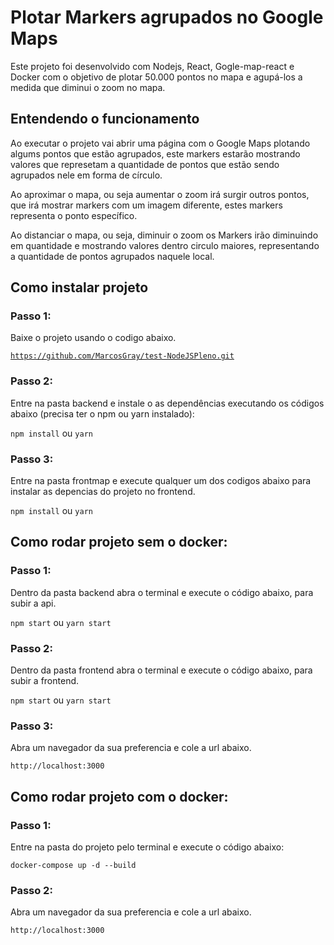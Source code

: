 # Plotar Markers agrupados no Google Maps
Este projeto foi desenvolvido com Nodejs, React, Gogle-map-react e Docker com o objetivo de plotar 50.000 pontos no mapa e agupá-los a medida que diminui 
o zoom no mapa.

## Entendendo o funcionamento

Ao executar o projeto vai abrir uma página com o Google Maps plotando algums pontos que estão agrupados, este markers estarão mostrando valores que 
represetam a quantidade de pontos que estão sendo agrupados nele em forma de círculo.

Ao aproximar o mapa, ou seja aumentar o zoom irá surgir outros pontos, que irá mostrar markers com um imagem diferente, estes markers representa o ponto específico.

Ao distanciar o mapa, ou seja, diminuir o zoom os Markers irão diminuindo em quantidade e mostrando valores dentro circulo maiores, representando a quantidade de 
pontos agrupados naquele local.

## Como instalar projeto

### Passo 1:
Baixe o projeto usando o codigo abaixo.

<code>https://github.com/MarcosGray/test-NodeJSPleno.git</code>

### Passo 2:
Entre na pasta backend e instale o as dependências executando os códigos abaixo (precisa ter o npm ou yarn instalado):

<code>npm install</code> ou <code>yarn</code>

### Passo 3:
Entre na pasta frontmap e execute qualquer um dos codigos abaixo para instalar as depencias do projeto no frontend.

<code>npm install</code> ou <code>yarn</code>

## Como rodar projeto sem o docker:

### Passo 1:
Dentro da pasta backend abra o terminal e execute o código abaixo, para subir a api.

<code>npm start</code> ou <code>yarn start</code>

### Passo 2:
Dentro da pasta frontend abra o terminal e execute o código abaixo, para subir a frontend.

<code>npm start</code> ou <code>yarn start</code>

### Passo 3:
Abra um navegador da sua preferencia e cole a url abaixo.

<code>http://localhost:3000</code>

## Como rodar projeto com o docker:

### Passo 1:
Entre na pasta do projeto pelo terminal e execute o código abaixo:

<code>docker-compose up -d --build</code>

### Passo 2:
Abra um navegador da sua preferencia e cole a url abaixo.

<code>http://localhost:3000</code>
